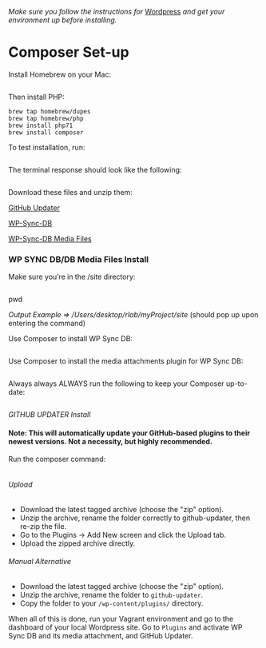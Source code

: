 *Make sure you follow the instructions for* [Wordpress](wp.md) *and get your environment up before installing.*

# Composer Set-up

Install Homebrew on your Mac:

```$ ruby -e "$(curl -fsSL https://raw.githubusercontent.com/Homebrew/install/master/install)"
```

Then install PHP:

```brew update
brew tap homebrew/dupes
brew tap homebrew/php
brew install php71
brew install composer
```
To test installation, run:
```composer -v
```
The terminal response should look like the following:
```Composer version 1.1.2 2016-05-31 19:48:11 <or whatever the latest version is - you'll have to scroll upward to find it>
```

Download these files and unzip them:

[GitHub Updater](https://github.com/afragen/github-updater/releases)

[WP-Sync-DB](https://github.com/wp-sync-db/wp-sync-db/releases)

[WP-Sync-DB Media Files](https://github.com/wp-sync-db/wp-sync-db-media-files)

### WP SYNC DB/DB Media Files Install

Make sure you’re in the /site directory:

```cd ../site
```
pwd

*Output Example => /Users/desktop/rlab/myProject/site*
(should pop up upon entering the command)

Use Composer to install WP Sync DB:
```composer require wp-sync-db/wp-sync-db:dev-master@dev
```
Use Composer to install the media attachments plugin for WP Sync DB:
```composer require wp-sync-db/wp-sync-db-media-files:dev-master
```

Always always ALWAYS run the following to keep your Composer up-to-date:
```composer update
```

*GITHUB UPDATER Install*
#### Note: This will automatically update your GitHub-based plugins to their newest versions. Not a necessity, but highly recommended.

Run the composer command:
```composer require afragen/github-updater
```
###### Upload

* Download the latest tagged archive (choose the "zip" option).
* Unzip the archive, rename the folder correctly to github-updater, then re-zip the file.
* Go to the Plugins -> Add New screen and click the Upload tab.
* Upload the zipped archive directly.

###### Manual Alternative

* Download the latest tagged archive (choose the "zip" option).
* Unzip the archive, rename the folder to ```github-updater```.
* Copy the folder to your ```/wp-content/plugins/``` directory.

When all of this is done, run your Vagrant environment and go to the dashboard of your local Wordpress site. Go to ```Plugins``` and activate WP Sync DB and its media attachment, and GitHub Updater.
